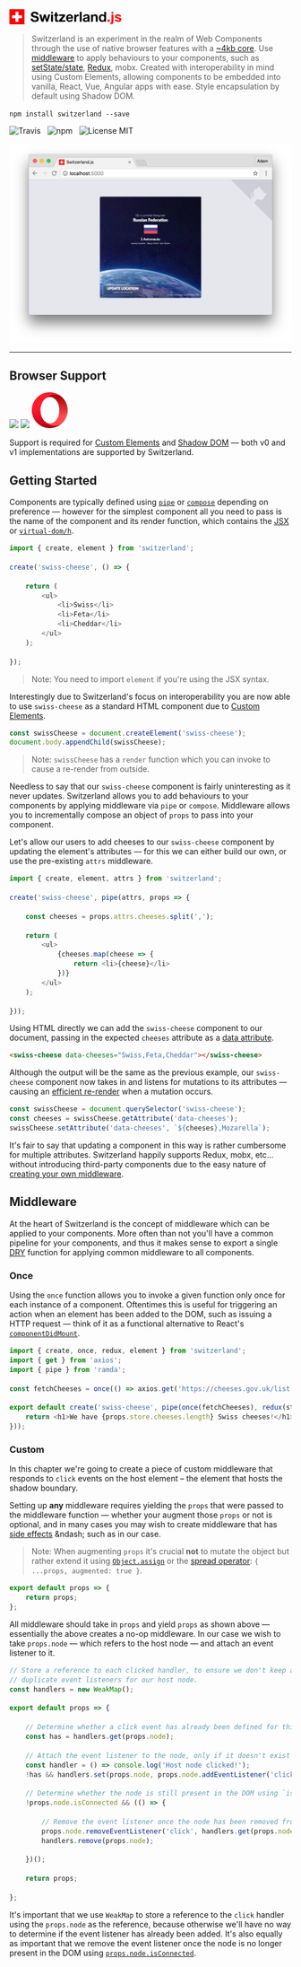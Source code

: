 <img src="media/logo.png" alt="Switzerland" width="200" />

> Switzerland is an experiment in the realm of Web Components through the use of native browser features with a [~4kb core](https://github.com/Wildhoney/Switzerland/blob/master/src/switzerland.js). Use [middleware](https://github.com/Wildhoney/Switzerland/tree/master/src/middleware) to apply behaviours to your components, such as [setState/state](https://github.com/Wildhoney/Switzerland/blob/master/src/middleware/state.js), [Redux](https://github.com/Wildhoney/Switzerland/blob/master/src/middleware/redux.js), mobx. Created with interoperability in mind using Custom Elements, allowing components to be embedded into vanilla, React, Vue, Angular apps with ease. Style encapsulation by default using Shadow DOM.

`npm install switzerland --save`

![Travis](http://img.shields.io/travis/Wildhoney/Switzerland.svg?style=flat-square)
&nbsp;
![npm](http://img.shields.io/npm/v/switzerland.svg?style=flat-square)
&nbsp;
![License MIT](http://img.shields.io/badge/License-MIT-lightgrey.svg?style=flat-square)

![Screenshot](media/screenshot.png)

---

## Browser Support

<img src="https://github.com/alrra/browser-logos/blob/master/chrome/chrome_128x128.png?raw=true" width="64" />
<img src="https://github.com/alrra/browser-logos/blob/master/chrome-canary/chrome-canary_128x128.png?raw=true" width="64" />
<img src="https://github.com/alrra/browser-logos/blob/master/opera/opera_128x128.png?raw=true" width="64" />

Support is required for [Custom Elements](http://caniuse.com/#feat=custom-elements) and [Shadow DOM](http://caniuse.com/#feat=shadowdom) &mdash; both v0 and v1 implementations are supported by Switzerland.

## Getting Started

Components are typically defined using [`pipe`](http://ramdajs.com/docs/#pipe) or [`compose`](http://ramdajs.com/docs/#compose) depending on preference &mdash; however for the simplest component all you need to pass is the name of the component and its render function, which contains the [JSX](https://facebook.github.io/react/docs/jsx-in-depth.html) or [`virtual-dom/h`](https://github.com/Matt-Esch/virtual-dom#example).

```javascript
import { create, element } from 'switzerland';

create('swiss-cheese', () => {

    return (
        <ul>
            <li>Swiss</li>
            <li>Feta</li>
            <li>Cheddar</li>
        </ul>
    );

});
```

> Note: You need to import `element` if you're using the JSX syntax.

Interestingly due to Switzerland's focus on interoperability you are now able to use `swiss-cheese` as a standard HTML component due to [Custom Elements](https://www.w3.org/TR/custom-elements/).

```javascript
const swissCheese = document.createElement('swiss-cheese');
document.body.appendChild(swissCheese);
```

> Note: `swissCheese` has a `render` function which you can invoke to cause a re-render from outside.

Needless to say that our `swiss-cheese` component is fairly uninteresting as it never updates. Switzerland allows you to add behaviours to your components by applying middleware via `pipe` or `compose`. Middleware allows you to incrementally compose an object of `props` to pass into your component.

Let's allow our users to add cheeses to our `swiss-cheese` component by updating the element's attributes &mdash; for this we can either build our own, or use the pre-existing `attrs` middleware.

```javascript
import { create, element, attrs } from 'switzerland';

create('swiss-cheese', pipe(attrs, props => {

    const cheeses = props.attrs.cheeses.split(',');

    return (
        <ul>
            {cheeses.map(cheese => {
                return <li>{cheese}</li>
            })}
        </ul>
    );

}));
```

Using HTML directly we can add the `swiss-cheese` component to our document, passing in the expected `cheeses` attribute as a [data attribute](http://html5doctor.com/html5-custom-data-attributes/).

```html
<swiss-cheese data-cheeses="Swiss,Feta,Cheddar"></swiss-cheese>
````

Although the output will be the same as the previous example, our `swiss-cheese` component now takes in and listens for mutations to its attributes &mdash; causing an [efficient re-render](https://github.com/Matt-Esch/virtual-dom) when a mutation occurs.

```javascript
const swissCheese = document.querySelector('swiss-cheese');
const cheeses = swissCheese.getAttribute('data-cheeses');
swissCheese.setAttribute('data-cheeses', `${cheeses},Mozarella`);
```

It's fair to say that updating a component in this way is rather cumbersome for multiple attributes. Switzerland happily supports Redux, mobx, etc... without introducing third-party components due to the easy nature of [creating your own middleware](#custom-middleware).

## Middleware

At the heart of Switzerland is the concept of middleware which can be applied to your components. More often than not you'll have a common pipeline for your components, and thus it makes sense to export a single [DRY](https://en.wikipedia.org/wiki/Don%27t_repeat_yourself) function for applying common middleware to all components.

### Once

Using the `once` function allows you to invoke a given function only once for each instance of a component. Oftentimes this is useful for triggering an action when an element has been added to the DOM, such as issuing a HTTP request &mdash; think of it as a functional alternative to React's [`componentDidMount`](https://facebook.github.io/react/docs/component-specs.html).

```javascript
import { create, once, redux, element } from 'switzerland';
import { get } from 'axios';
import { pipe } from 'ramda';

const fetchCheeses = once(() => axios.get('https://cheeses.gov.uk/list.json'));

export default create('swiss-cheese', pipe(once(fetchCheeses), redux(store), props => {
    return <h1>We have {props.store.cheeses.length} Swiss cheeses!</h1>
}));
````

### Custom

In this chapter we're going to create a piece of custom middleware that responds to `click` events on the host element &ndash; the element that hosts the shadow boundary.

Setting up **any** middleware requires yielding the `props` that were passed to the middleware function &mdash; whether your augment those `props` or not is optional, and in many cases you may wish to create middleware that has [side effects](https://en.wikipedia.org/wiki/Side_effect_(computer_science)) &ndash; such as in our case.

> Note: When augmenting `props` it's crucial **not** to mutate the object but rather extend it using [`Object.assign`](https://developer.mozilla.org/en/docs/Web/JavaScript/Reference/Global_Objects/Object/assign) or the [spread operator](https://developer.mozilla.org/en/docs/Web/JavaScript/Reference/Operators/Spread_operator): `{ ...props, augmented: true }`.

```javascript
export default props => {
    return props;    
};
```

All middleware should take in `props` and yield `props` as shown above &mdash; essentially the above creates a no-op middleware. In our case we wish to take `props.node` &mdash; which refers to the host node &mdash; and attach an event listener to it.

```javascript
// Store a reference to each clicked handler, to ensure we don't keep adding
// duplicate event listeners for our host node.
const handlers = new WeakMap();

export default props => {

    // Determine whether a click event has already been defined for this host node.
    const has = handlers.get(props.node);

    // Attach the event listener to the node, only if it doesn't exist already.
    const handler = () => console.log('Host node clicked!');
    !has && handlers.set(props.node, props.node.addEventListener('click', handler));

    // Determine whether the node is still present in the DOM using `isConnected`.
    !props.node.isConnected && (() => {

        // Remove the event listener once the node has been removed from the DOM.
        props.node.removeEventListener('click', handlers.get(props.node));
        handlers.remove(props.node);
        
    })();

    return props;

};
```

It's important that we use `WeakMap` to store a reference to the `click` handler using the `props.node` as the reference, because otherwise we'll have no way to determine if the event listener has already been added. It's also equally as important that we remove the event listener once the node is no longer present in the DOM using [`props.node.isConnected`](https://dom.spec.whatwg.org/#dom-node-isconnected).
